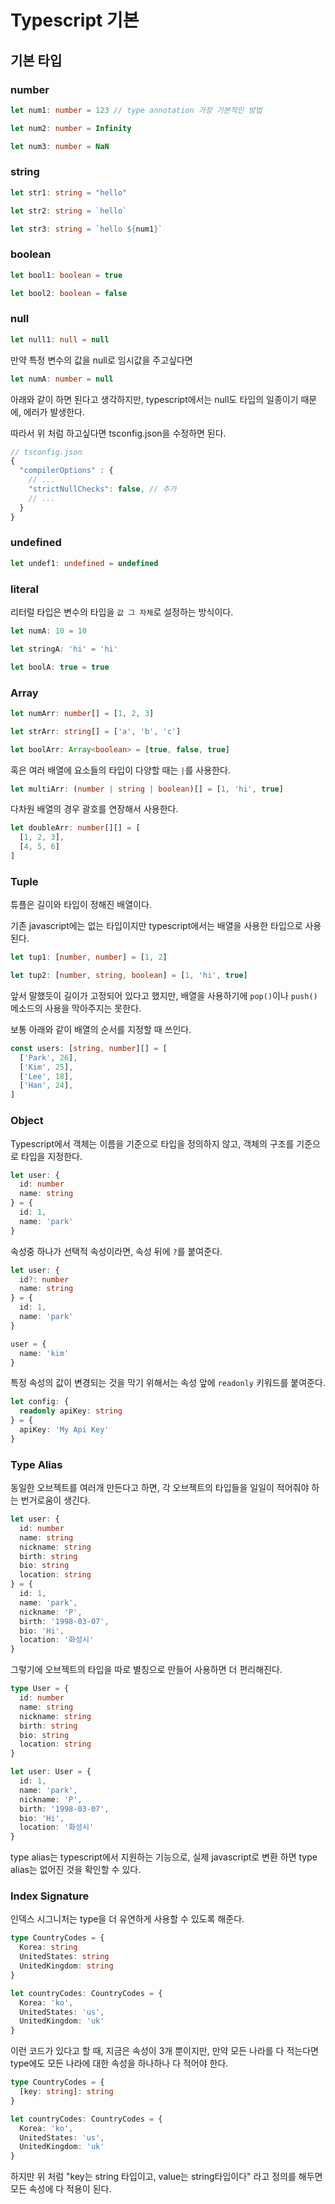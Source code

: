 # Typescript 기본

## 기본 타입

### **number**

```ts
let num1: number = 123 // type annotation 가장 기본적인 방법

let num2: number = Infinity

let num3: number = NaN
```

### **string**

```ts
let str1: string = "hello"

let str2: string = `hello`

let str3: string = `hello ${num1}`
```

### **boolean**

```ts
let bool1: boolean = true

let bool2: boolean = false
```

### **null**

```ts
let null1: null = null
```

만약 특정 변수의 값을 null로 임시값을 주고싶다면

```ts
let numA: number = null
```

아래와 같이 하면 된다고 생각하지만, typescript에서는 null도 타입의 일종이기 때문에, 에러가 발생한다.

따라서 위 처럼 하고싶다면 tsconfig.json을 수정하면 된다.

```ts
// tsconfig.json
{
  "compilerOptions" : {
    // ...
    "strictNullChecks": false, // 추가
    // ...
  }
}
```

### **undefined**

```ts
let undef1: undefined = undefined
```

### **literal**

리터럴 타입은 변수의 타입을 `값 그 자체`로 설정하는 방식이다.

```ts
let numA: 10 = 10

let stringA: 'hi' = 'hi'

let boolA: true = true
```

### **Array**

```ts
let numArr: number[] = [1, 2, 3]

let strArr: string[] = ['a', 'b', 'c']

let boolArr: Array<boolean> = [true, false, true]
```

혹은 여러 배열에 요소들의 타입이 다양할 때는 `|`를 사용한다.

```ts
let multiArr: (number | string | boolean)[] = [1, 'hi', true]
```

다차원 배열의 경우 괄호를 연장해서 사용한다.

```ts
let doubleArr: number[][] = [
  [1, 2, 3],
  [4, 5, 6]
]
```

### Tuple

튜플은 길이와 타입이 정해진 배열이다.

기존 javascript에는 없는 타입이지만 typescript에서는 배열을 사용한 타입으로 사용된다.

```ts
let tup1: [number, number] = [1, 2]

let tup2: [number, string, boolean] = [1, 'hi', true]
```

앞서 말했듯이 길이가 고정되어 있다고 했지만, 배열을 사용하기에 `pop()`이나 `push()` 메소드의 사용을 막아주지는 못한다.

보통 아래와 같이 배열의 순서를 지정할 때 쓰인다.

```ts
const users: [string, number][] = [
  ['Park', 26],
  ['Kim', 25],
  ['Lee', 18],
  ['Han', 24],
]
```

### **Object**

Typescript에서 객체는 이름을 기준으로 타입을 정의하지 않고, 객체의 구조를 기준으로 타입을 지정한다.

```ts
let user: {
  id: number
  name: string
} = {
  id: 1,
  name: 'park'
}
```

속성중 하나가 선택적 속성이라면, 속성 뒤에 `?`를 붙여준다.

```ts
let user: {
  id?: number
  name: string
} = {
  id: 1,
  name: 'park'
}

user = {
  name: 'kim'
}
```

특정 속성의 값이 변경되는 것을 막기 위해서는 속성 앞에 `readonly` 키워드를 붙여준다.

```ts
let config: {
  readonly apiKey: string
} = {
  apiKey: 'My Api Key'
}
```

### **Type Alias**

동일한 오브젝트를 여러개 만든다고 하면, 각 오브젝트의 타입들을 일일이 적어줘야 하는 번거로움이 생긴다.

```ts
let user: {
  id: number
  name: string
  nickname: string
  birth: string
  bio: string
  location: string
} = {
  id: 1,
  name: 'park',
  nickname: 'P',
  birth: '1998-03-07',
  bio: 'Hi',
  location: '화성시'
}
```

그렇기에 오브젝트의 타입을 따로 별칭으로 만들어 사용하면 더 편리해진다.

```ts
type User = {
  id: number
  name: string
  nickname: string
  birth: string
  bio: string
  location: string
}

let user: User = {
  id: 1,
  name: 'park',
  nickname: 'P',
  birth: '1998-03-07',
  bio: 'Hi',
  location: '화성시'
}
```

type alias는 typescript에서 지원하는 기능으로, 실제 javascript로 변환 하면 type alias는 없어진 것을 확인할 수 있다.

### Index Signature

인덱스 시그니처는 type을 더 유연하게 사용할 수 있도록 해준다.

```ts
type CountryCodes = {
  Korea: string
  UnitedStates: string
  UnitedKingdom: string
}

let countryCodes: CountryCodes = {
  Korea: 'ko',
  UnitedStates: 'us',
  UnitedKingdom: 'uk'
}
```

이런 코드가 있다고 할 때, 지금은 속성이 3개 뿐이지만, 만약 모든 나라를 다 적는다면 type에도 모든 나라에 대한 속성을 하나하나 다 적어야 한다.

```ts
type CountryCodes = {
  [key: string]: string
}

let countryCodes: CountryCodes = {
  Korea: 'ko',
  UnitedStates: 'us',
  UnitedKingdom: 'uk'
}
```

하지만 위 처럼 "key는 string 타입이고, value는 string타입이다" 라고 정의를 해두면 모든 속성에 다 적용이 된다.